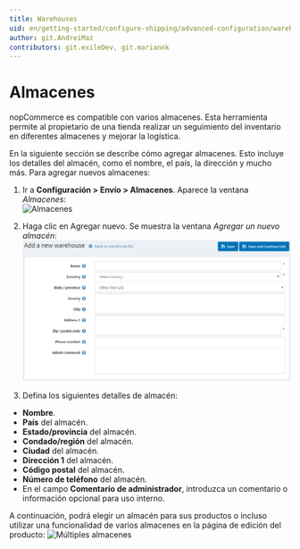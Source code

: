 ```yaml
---
title: Warehouses
uid: en/getting-started/configure-shipping/advanced-configuration/warehouses
author: git.AndreiMaz
contributors: git.exileDev, git.mariannk
---
```


# Almacenes

nopCommerce es compatible con varios almacenes. Esta herramienta permite al propietario de una tienda realizar un seguimiento del inventario en diferentes almacenes y mejorar la logística.

En la siguiente sección se describe cómo agregar almacenes. Esto incluye los detalles del almacén, como el nombre, el país, la dirección y mucho más. Para agregar nuevos almacenes:

1. Ir a  **Configuración > Envío > Almacenes**. Aparece la ventana *Almacenes*:  
![Almacenes](_static/almacenes/warehouses.png)

1. Haga clic en Agregar nuevo. Se muestra la ventana *Agregar un nuevo almacén*:  
![Agregar nuevo](_static/warehouses/warehouses-add-new.png)

1. Defina los siguientes detalles de almacén:
* **Nombre**.
* **País**  del almacén.
* **Estado/provincia**  del almacén.
* **Condado/región**  del almacén.
* **Ciudad**  del almacén.
* **Dirección 1**  del almacén.
* **Código postal**  del almacén.
* **Número de teléfono**  del almacén.
* En el campo **Comentario de administrador**,  introduzca un comentario o información opcional para uso interno.

A continuación, podrá elegir un almacén para sus productos o incluso utilizar una funcionalidad de varios almacenes en la página de edición del producto:
![Múltiples almacenes](_static/almacenes/multiple.jpg)



